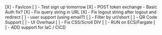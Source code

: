 [X] - FavIcon
[ ] - Test sign up tomorrow
[X] - POST token exchange - Basic Auth fix?
[X] - Fix query string in URL
[X] - Fix logout string after logout and redirect
[ ] - user support (using email?)
[ ] - Filter by url/short
[ ] - QR Code Support
[ ] - UI Overhaul
[ ] - Fix CSS/Scroll DIV
[ ] - RUN on ECS/Fargate
[ ] - ADD support for IaC / CICD
